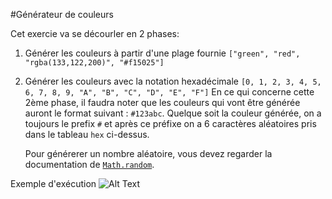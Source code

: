 #Générateur de couleurs

Cet exercie va se décourler en 2 phases:

1. Générer les couleurs à partir d'une plage fournie
   `["green", "red", "rgba(133,122,200)", "#f15025"]`

2. Générer les couleurs avec la notation hexadécimale
   `[0, 1, 2, 3, 4, 5, 6, 7, 8, 9, "A", "B", "C", "D", "E", "F"]`
   En ce qui concerne cette 2ème phase, il faudra noter que les couleurs qui vont être générée auront le format suivant : `#123abc`.
   Quelque soit la couleur générée, on a toujours le prefix `#` et après ce préfixe on a 6 caractères aléatoires pris dans le tableau `hex` ci-dessus.

   Pour générerer un nombre aléatoire, vous devez regarder la documentation de [`Math.random`](https://developer.mozilla.org/fr/docs/Web/JavaScript/Reference/Global_Objects/Math/random).

Exemple d'exécution
![Alt Text](https://res.cloudinary.com/jochri3/image/upload/v1658909893/gif%20exercices/tp1-color-generator.gif)
